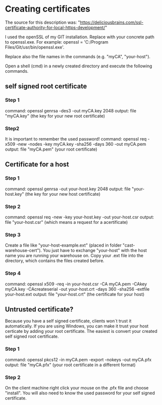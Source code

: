 # Creating certificates

The source for this description was: "https://deliciousbrains.com/ssl-certificate-authority-for-local-https-development/"

I used the openSSL of my GIT installation. Replace <openssl> with your concrete path to openssl.exe.
For example: openssl = 'C:/Program Files/Git/usr/bin/openssl.exe'.

Replace also the file names in the commands (e.g. "myCA", "your-host").

Open a shell (cmd) in a newly created directory and execute the following commands.

## self signed root certificate

### Step 1

command: openssl genrsa -des3 -out myCA.key 2048
output: file "myCA.key" (the key for your new root certificate)

### Step2

It is important to remember the used password!
command: openssl req -x509 -new -nodes -key myCA.key -sha256 -days 360 -out myCA.pem
output: file "myCA.pem" (your root certificate)

## Certificate for a host

### Step 1

command: openssl genrsa -out your-host.key 2048
output: file "your-host.key" (the key for your new host certificate)

### Step 2

command: openssl req -new -key your-host.key -out your-host.csr
output: file "your-host.csr" (which means a request for a acertificate)

### Step 3

Create a file like "your-host-example.ext" (placed in folder "cast-warehouse-cert").
You just have to exchange "your-host" with the host name you are running your warehouse on.
Copy your .ext file into the directory, which contains the files created before.

### Step 4

command: openssl x509 -req -in your-host.csr -CA myCA.pem -CAkey myCA.key -CAcreateserial -out your-host.crt -days 360 -sha256 -extfile your-host.ext
output: file "your-host.crt" (the certificate for your host)

## Untrusted certificate?

Because you have a self signed certificate, clients won´t trust it automatically.
If you are using Windows, you can make it trust your host certicate by adding your root certificate.
The easiest is convert your created self signed root certificate.

### Step 1

command: openssl pkcs12 -in myCA.pem -export -nokeys -out myCA.pfx
output: file "myCA.pfx" (your root certificate in a different format)

### Step 2

On the client machine right click your mouse on the .pfx file and choose "install".
You will also need to know the used password for your self signed certificate.
